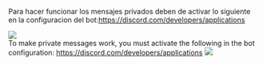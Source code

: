 Para hacer funcionar los mensajes privados deben de activar lo siguiente en la configuracion del bot:<a href="https://discord.com/developers/applications">https://discord.com/developers/applications</a>

<img src="https://i.imgur.com/elsqnoA.png">
<br>
To make private messages work, you must activate the following in the bot configuration:
<a href="https://discord.com/developers/applications">https://discord.com/developers/applications</a>

<img src="https://i.imgur.com/elsqnoA.png">
